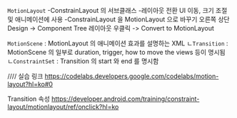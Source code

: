 `MotionLayout`
-ConstrainLayout 의 서브클래스
-레이아웃 전환 UI 이동, 크기 조절 및 애니메이션에 사용
-ConstrainLayout 을 MotionLayout 으로 바꾸기
오른쪽 상단 Design -> Component Tree 레이아웃 우클릭 -> Convert to MotionLayout

`MotionScene` : MotionLayout 의 애니메이션 효과를 설명하는 XML
ㄴ`Transition` : MotionScene 의 일부로 duration, trigger, how to move the views 등이 명시됨
ㄴ`ConstraintSet` : Transition 의 start 와 end 를 명시함






////
실습 링크
https://codelabs.developers.google.com/codelabs/motion-layout?hl=ko#0

Transition 속성
https://developer.android.com/training/constraint-layout/motionlayout/ref/onclick?hl=ko